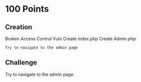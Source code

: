 # 100 Points

## Creation
Broken Access Control Vuln
Create index.php
Create Admin.php

`Try to navigate to the admin page`

## Challenge
Try to navigate to the admin page
